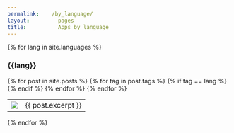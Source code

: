 ```yaml
---
permalink:    /by_language/
layout:      	pages
title:     		Apps by language
---
```


<div class="home">

{% for lang in site.languages %}
  <h3>{{lang}}</h3>
  <table class="list_apps">
    {% for post in site.posts %}
      {% for tag in post.tags %}
        {% if tag == lang %}
          <tr> 
            <td><a href="{{ post.url }}"><img class="img_apps_thumb" src="{{ post.image }}"></a></td>
            <td>{{ post.excerpt }}</td>
          </tr>
        {% endif %}
      {% endfor %}
    {% endfor %}
  </table>
{% endfor %}

</div>


